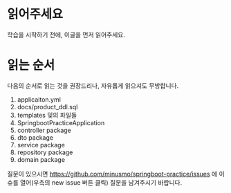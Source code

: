 # 읽어주세요
학습을 시작하기 전에, 이글을 먼저 읽어주세요.

# 읽는 순서
다음의 순서로 읽는 것을 권장드리나, 자유롭게 읽으셔도 무방합니다.
1. applicaiton.yml
2. docs/product_ddl.sql
3. templates 및의 파일들
4. SpringbootPracticeApplication
5. controller package
6. dto package
6. service package
7. repository package
8. domain package

질문이 있으시면 https://github.com/minusmo/springboot-practice/issues
에 이슈를 열어(우측의 new issue 버튼 클릭) 질문을 남겨주시기 바랍니다. 